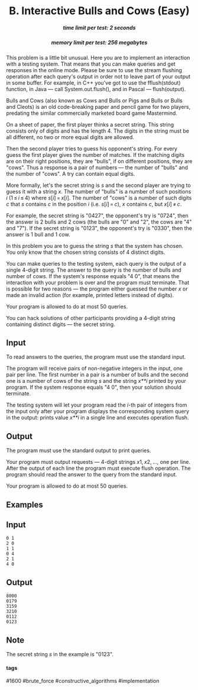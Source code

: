 <h1 style='text-align: center;'> B. Interactive Bulls and Cows (Easy)</h1>

<h5 style='text-align: center;'>time limit per test: 2 seconds</h5>
<h5 style='text-align: center;'>memory limit per test: 256 megabytes</h5>

This problem is a little bit unusual. Here you are to implement an interaction with a testing system. That means that you can make queries and get responses in the online mode. Please be sure to use the stream flushing operation after each query's output in order not to leave part of your output in some buffer. For example, in C++ you've got to use the fflush(stdout) function, in Java — call System.out.flush(), and in Pascal — flush(output).

Bulls and Cows (also known as Cows and Bulls or Pigs and Bulls or Bulls and Cleots) is an old code-breaking paper and pencil game for two players, predating the similar commercially marketed board game Mastermind.

On a sheet of paper, the first player thinks a secret string. This string consists only of digits and has the length 4. The digits in the string must be all different, no two or more equal digits are allowed.

Then the second player tries to guess his opponent's string. For every guess the first player gives the number of matches. If the matching digits are on their right positions, they are "bulls", if on different positions, they are "cows". Thus a response is a pair of numbers — the number of "bulls" and the number of "cows". A try can contain equal digits.

More formally, let's the secret string is *s* and the second player are trying to guess it with a string *x*. The number of "bulls" is a number of such positions *i* (1 ≤ *i* ≤ 4) where *s*[*i*] = *x*[*i*]. The number of "cows" is a number of such digits *c* that *s* contains *c* in the position *i* (i.e. *s*[*i*] = *c*), *x* contains *c*, but *x*[*i*] ≠ *c*.

For example, the secret string is "0427", the opponent's try is "0724", then the answer is 2 bulls and 2 cows (the bulls are "0" and "2", the cows are "4" and "7"). If the secret string is "0123", the opponent's try is "0330", then the answer is 1 bull and 1 cow.

In this problem you are to guess the string *s* that the system has chosen. You only know that the chosen string consists of 4 distinct digits.

You can make queries to the testing system, each query is the output of a single 4-digit string. The answer to the query is the number of bulls and number of cows. If the system's response equals "4 0", that means the interaction with your problem is over and the program must terminate. That is possible for two reasons — the program either guessed the number *x* or made an invalid action (for example, printed letters instead of digits).

Your program is allowed to do at most 50 queries.

You can hack solutions of other participants providing a 4-digit string containing distinct digits — the secret string.

## Input

To read answers to the queries, the program must use the standard input.

The program will receive pairs of non-negative integers in the input, one pair per line. The first number in a pair is a number of bulls and the second one is a number of cows of the string *s* and the string *x**i* printed by your program. If the system response equals "4 0", then your solution should terminate.

The testing system will let your program read the *i*-th pair of integers from the input only after your program displays the corresponding system query in the output: prints value *x**i* in a single line and executes operation flush.

## Output

The program must use the standard output to print queries.

Your program must output requests — 4-digit strings *x*1, *x*2, ..., one per line. After the output of each line the program must execute flush operation. The program should read the answer to the query from the standard input.

Your program is allowed to do at most 50 queries.

## Examples

## Input


```
0 1  
2 0  
1 1  
0 4  
2 1  
4 0  

```
## Output


```
8000  
0179  
3159  
3210  
0112  
0123
```
## Note

The secret string *s* in the example is "0123".



#### tags 

#1600 #brute_force #constructive_algorithms #implementation 